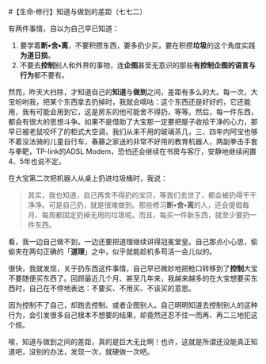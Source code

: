 #【生命⋅修行】知道与做到的差距（七七二）

有两件事情，自以为自己早已知道：

1. 要学着**断•舍•离**，不要积攒东西，要多扔少买，要在积攒**垃圾**的这个角度实践**为道日损**。
2. 不要去**控制**别人和外界的事物，连**企图**甚至无意识的那些**有控制企图的语言与行为**都不要有。

然而，昨天大扫除，才知道自己的**知道**与**做到**之间，差距有多么的大。每一次，大宝吩咐我，把某个东西拿去扔掉时，我就会嘀咕：这个东西还是好好的，它还能用，我有可能会用到它，这是房东的他可能舍不得扔，等等。然后，每一件东西，都会有很大的思想斗争。如果不是借助了大宝那一定要把屋子收拾干净的心力，那早已被老鼠咬坏了的柜式大空调，我们从来不用的玻璃茶几，三、四年内阿宝也够不着没法骑的儿童自行车，春藤之家送的非常不好用的教育机器人，两副拳击手套与拳靶，TP-link的ADSL Modem，恐怕还会继续在书房与客厅，安静地继续闲置4、5年也说不定。

在大宝第二次把机器人从桌上扔进垃圾桶时，我说：

> 其实，我也知道，自己再舍不得扔的宝贝，等我们去世了，都会被扔得干干净净。可是自己扔，就是很难做到。那些修习**断•舍•离**的人，还会提倡每月、每周都固定扔掉无用的垃圾呢。而且，每买一件新东西，就至少要扔一件东西。

看，我一边自己做不到，一边还要把道理继续讲得冠冕堂皇。自己那点小心思，偷偷夹在两句正确的「**道理**」之中，似乎就能趁机多苟活一会儿似的。

很快，我就发现，关于扔东西这件事情，自己早已微妙地把枪口转移到了**控制**大宝不要随便买东西了。回顾最近几个月、甚至几年来，我越来越多的在大宝想要买东西时，自己在不停地表达：不要买、不用买、不该买的意思。

因为控制不了自己，却跑去控制、或者企图别人。自己明明知道去控制别人的这种行为，会引发很多自己根本不想要的结果，却竟然还忍不住一而再、再二三地犯这个规。

唉，知道与做到之间的差距，真的是巨大无比啊！也许，这就是所谓还没能真正知道吧，没别的办法，发现一次，就硬做一次吧。